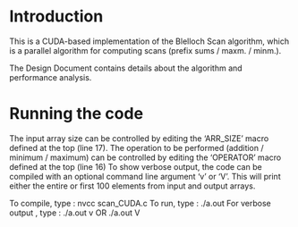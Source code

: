 # Introduction
This is a CUDA-based implementation of the Blelloch Scan algorithm, which is a parallel algorithm for computing scans (prefix sums / maxm. / minm.).

The Design Document contains details about the algorithm and performance analysis.

# Running the code
The input array size can be controlled by editing the ‘ARR_SIZE’ macro defined at the top (line 17).
The operation to be performed (addition / minimum / maximum) can be controlled by editing the ‘OPERATOR’ macro defined at the top (line 16)
To show verbose output, the code can be compiled with an optional command line argument ‘v’ or ‘V’. This will print either the entire or first 100 elements from input and output arrays.

To compile, type : nvcc scan_CUDA.c
To run, type : ./a.out
For verbose output , type : ./a.out v OR ./a.out V
